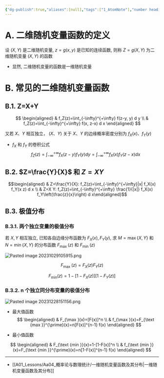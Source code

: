 ```yaml
---
{"dg-publish":true,"aliases":[null],"tags":["1_AtomNote"],"number headings":"auto, first-level 1, max 6, A.1.","Created-Date":"2023-10-29 10:45:01","Modified-Date":"2024-04-18 11:53:26","permalink":"/A01_Lessons/Aa04_概率论与数理统计/二维随机变量函数及其分布/","dgPassFrontmatter":true}
---
```






# A. 二维随机变量函数的定义

设 $(X, Y)$ 是二维随机变量, $z=g(x, y)$ 是已知的连续函数, 则称 $Z=g(X, Y)$ 为二维随机变量 $(X, Y)$ 的函数

- 显然, 二维随机变量的函数是一维随机变量


# B. 常见的二维随机变量函数


## B.1. Z=X+Y


$$
\begin{aligned}
& f_Z(z)=\int_{-\infty}^{+\infty} f(z-y, y) d y \\
& f_Z(z)=\int_{-\infty}^{+\infty} f(x, z-x) d x
\end{aligned}
$$



又若 $X 、 Y$ 相互独立， $(X 、 Y)$ 关于 $X 、 Y$ 的边缘概率密度分别为 $f_X(x) 、 f_Y(y)$

- $f_X$ 和 $f_Y$ 的卷积公式
$$
f_Z(z)=\int_{-\infty}^{+\infty} f_X(z-y) f_Y(y) d y=\int_{-\infty}^{+\infty} f_X(x) f_Y(z-x) d x
$$



## B.2. $Z=\frac{Y}{X}$ 和 $Z=X Y$


$$\begin{aligned} & Z=\frac{Y}{X}: f_Z(z)=\int_{-\infty}^{+\infty}|x| f_X(x) f_Y(x z) d x \\ & Z=X Y: f_Z(z)=\int_{-\infty}^{+\infty} \frac{1}{|x|} f_X(x) f_Y\left(\frac{z}{x}\right) d x\end{aligned}$$



## B.3. 极值分布



### B.3.1. 两个独立变量的极值分布

若 $X, Y$ 相互独立, 已知各自边缘分布函数为 $F_X(x), F_Y(y)$, 求 $M=\max \{X, Y\}$ 和 $N=\min \{X, Y\}$ 的分布函数 $F_{\text {max }}(z)$ 和 $F_{\text {min }}(z)$


![Pasted image 20231029105915.png](/img/user/Z02_ObFiles/Attachments/Pasted%20image%2020231029105915.png)


$$
F_{\text {max }}(z)=F_X(z) F_Y(z)
$$

$$
F_{\min }(z)=1-\left[1-F_X(z)\right]\left[1-F_Y(z)\right]
$$






### B.3.2. n 个独立同分布变量的极值分布


![Pasted image 20231228151156.png](/img/user/Z02_ObFiles/Attachments/Pasted%20image%2020231228151156.png)



- 最大值函数
$$
\begin{aligned}
& F_{\max }(x)=[F(x)]^n \\
& f_{\max }(x)=F_{\text {max }}^{\prime}(x)=n[F(x)]^{n-1} f(x)
\end{aligned}
$$


- 最小值函数

$$
\begin{aligned}
& F_{\text {min }}(x)=1-[1-F(x)]^n \\
& f_{\text {min }}(x)=F_{\text {min }}^{\prime}(x)=n[1-F(x)]^{n-1} f(x)
\end{aligned}
$$





---
- [[A01_Lessons/Aa04_概率论与数理统计/一维随机变量函数及其分布\|一维随机变量函数及其分布]]